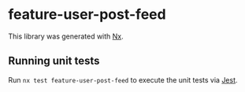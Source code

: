 # feature-user-post-feed

This library was generated with [Nx](https://nx.dev).

## Running unit tests

Run `nx test feature-user-post-feed` to execute the unit tests via [Jest](https://jestjs.io).
